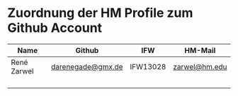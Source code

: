 # Zuordnung der HM Profile zum Github Account

| Name        | Github            | IFW      | HM-Mail       |
|-------------|-------------------|----------|---------------|
| René Zarwel | darenegade@gmx.de | IFW13028 | zarwel@hm.edu |
|             |                   |          |               |
|             |                   |          |               |
|             |                   |          |               |
|             |                   |          |               |
